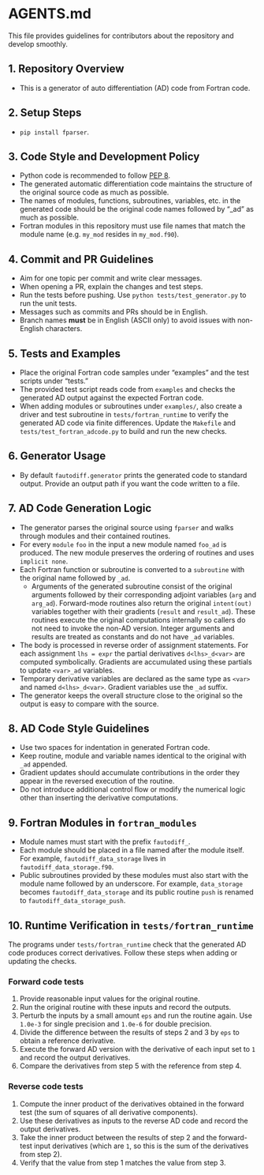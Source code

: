 # AGENTS.md

This file provides guidelines for contributors about the repository and develop smoothly.

## 1. Repository Overview
- This is a generator of auto differentiation (AD) code from Fortran code.

## 2. Setup Steps
- `pip install fparser`.

## 3. Code Style and Development Policy
- Python code is recommended to follow [PEP 8](https://www.python.org/dev/peps/pep-0008/).
- The generated automatic differentiation code maintains the structure of the original source code as much as possible.
- The names of modules, functions, subroutines, variables, etc. in the generated code should be the original code names followed by “_ad” as much as possible.
- Fortran modules in this repository must use file names that match the module
  name (e.g. ``my_mod`` resides in ``my_mod.f90``).

## 4. Commit and PR Guidelines
- Aim for one topic per commit and write clear messages.
- When opening a PR, explain the changes and test steps.
- Run the tests before pushing.
  Use ``python tests/test_generator.py`` to run the unit tests.
- Messages such as commits and PRs should be in English.
- Branch names **must** be in English (ASCII only) to avoid issues with non-English characters.

## 5. Tests and Examples
- Place the original Fortran code samples under “examples” and the test scripts under “tests.”
- The provided test script reads code from ``examples`` and checks the generated
  AD output against the expected Fortran code.
- When adding modules or subroutines under ``examples/``, also create a driver and
  test subroutine in ``tests/fortran_runtime`` to verify the generated AD code via
  finite differences. Update the ``Makefile`` and ``tests/test_fortran_adcode.py``
  to build and run the new checks.

## 6. Generator Usage
- By default ``fautodiff.generator`` prints the generated code to standard
  output. Provide an output path if you want the code written to a file.

## 7. AD Code Generation Logic
- The generator parses the original source using ``fparser`` and walks through
  modules and their contained routines.
- For every ``module`` ``foo`` in the input a new module named ``foo_ad`` is
  produced.  The new module preserves the ordering of routines and uses
  ``implicit none``.
- Each Fortran function or subroutine is converted to a ``subroutine`` with the
  original name followed by ``_ad``.
  - Arguments of the generated subroutine consist of the original arguments
      followed by their corresponding adjoint variables (``arg`` and ``arg_ad``).
      Forward-mode routines also return the original ``intent(out)`` variables
      together with their gradients (``result`` and ``result_ad``).  These
      routines execute the original computations internally so callers do not
      need to invoke the non-AD version. Integer arguments and results are
      treated as constants and do not have ``_ad`` variables.
- The body is processed in reverse order of assignment statements.  For each
  assignment ``lhs = expr`` the partial derivatives ``d<lhs>_d<var>`` are
  computed symbolically.  Gradients are accumulated using these partials to
  update ``<var>_ad`` variables.
- Temporary derivative variables are declared as the same type as ``<var>`` and named
  ``d<lhs>_d<var>``.  Gradient variables use the ``_ad`` suffix.
- The generator keeps the overall structure close to the original so the output
  is easy to compare with the source.

## 8. AD Code Style Guidelines
- Use two spaces for indentation in generated Fortran code.
- Keep routine, module and variable names identical to the original with ``_ad``
  appended.
- Gradient updates should accumulate contributions in the order they appear in
  the reversed execution of the routine.
- Do not introduce additional control flow or modify the numerical logic other
  than inserting the derivative computations.

## 9. Fortran Modules in `fortran_modules`
- Module names must start with the prefix ``fautodiff_``.
- Each module should be placed in a file named after the module itself.
  For example, ``fautodiff_data_storage`` lives in ``fautodiff_data_storage.f90``.
- Public subroutines provided by these modules must also start with the module
  name followed by an underscore.  For example, ``data_storage`` becomes
  ``fautodiff_data_storage`` and its public routine ``push`` is renamed to
  ``fautodiff_data_storage_push``.

## 10. Runtime Verification in `tests/fortran_runtime`
The programs under `tests/fortran_runtime` check that the generated AD code
produces correct derivatives. Follow these steps when adding or updating the
checks.

### Forward code tests
1. Provide reasonable input values for the original routine.
2. Run the original routine with these inputs and record the outputs.
3. Perturb the inputs by a small amount `eps` and run the routine again. Use
   `1.0e-3` for single precision and `1.0e-6` for double precision.
4. Divide the difference between the results of steps 2 and 3 by `eps` to obtain
   a reference derivative.
5. Execute the forward AD version with the derivative of each input set to `1`
   and record the output derivatives.
6. Compare the derivatives from step 5 with the reference from step 4.

### Reverse code tests
1. Compute the inner product of the derivatives obtained in the forward test
   (the sum of squares of all derivative components).
2. Use these derivatives as inputs to the reverse AD code and record the output
   derivatives.
3. Take the inner product between the results of step 2 and the forward-test
   input derivatives (which are `1`, so this is the sum of the derivatives from
   step 2).
4. Verify that the value from step 1 matches the value from step 3.
